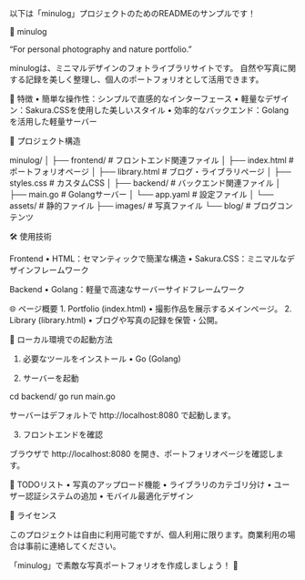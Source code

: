 以下は「minulog」プロジェクトのためのREADMEのサンプルです！

📘 minulog

“For personal photography and nature portfolio.”

minulogは、ミニマルデザインのフォトライブラリサイトです。
自然や写真に関する記録を美しく整理し、個人のポートフォリオとして活用できます。

🌟 特徴
	•	簡単な操作性：シンプルで直感的なインターフェース
	•	軽量なデザイン：Sakura.CSSを使用した美しいスタイル
	•	効率的なバックエンド：Golangを活用した軽量サーバー

📁 プロジェクト構造

minulog/
│
├── frontend/             # フロントエンド関連ファイル
│   ├── index.html       # ポートフォリオページ
│   ├── library.html     # ブログ・ライブラリページ
│   ├── styles.css       # カスタムCSS
│
├── backend/              # バックエンド関連ファイル
│   ├── main.go          # Golangサーバー
│   └── app.yaml         # 設定ファイル
│
└── assets/               # 静的ファイル
    ├── images/          # 写真ファイル
    └── blog/            # ブログコンテンツ

🛠 使用技術

Frontend
	•	HTML：セマンティックで簡潔な構造
	•	Sakura.CSS：ミニマルなデザインフレームワーク

Backend
	•	Golang：軽量で高速なサーバーサイドフレームワーク

🌐 ページ概要
	1.	Portfolio (index.html)
	•	撮影作品を展示するメインページ。
	2.	Library (library.html)
	•	ブログや写真の記録を保管・公開。

🚀 ローカル環境での起動方法

1. 必要なツールをインストール
	•	Go (Golang)

2. サーバーを起動

cd backend/
go run main.go

サーバーはデフォルトで http://localhost:8080 で起動します。

3. フロントエンドを確認

ブラウザで http://localhost:8080 を開き、ポートフォリオページを確認します。

📌 TODOリスト
	•	写真のアップロード機能
	•	ライブラリのカテゴリ分け
	•	ユーザー認証システムの追加
	•	モバイル最適化デザイン

📄 ライセンス

このプロジェクトは自由に利用可能ですが、個人利用に限ります。商業利用の場合は事前に連絡してください。

「minulog」で素敵な写真ポートフォリオを作成しましょう！ 📸